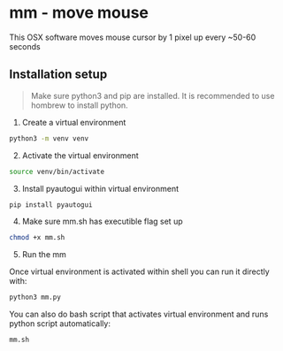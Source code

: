 # mm - move mouse
This OSX software moves mouse cursor by 1 pixel up every ~50-60 seconds

## Installation setup

> Make sure python3 and pip are installed. It is recommended to use hombrew to install python.

1. Create a virtual environment 
```bash
python3 -m venv venv
```

2. Activate the virtual environment
```bash
source venv/bin/activate
```

3. Install pyautogui within virtual environment
```bash
pip install pyautogui
```

4. Make sure mm.sh has executible flag set up
```bash
chmod +x mm.sh
```

5. Run the mm

Once virtual environment is activated within shell you can run it directly with:
```bash
python3 mm.py
```

You can also do bash script that activates virtual environment and runs python script automatically:

```bash
mm.sh
```